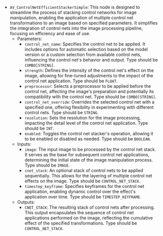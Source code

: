 - `AV_ControlNetEfficientStackerSimple`: This node is designed to streamline the process of stacking control networks for image manipulation, enabling the application of multiple control net transformations to an image based on specified parameters. It simplifies the integration of control nets into the image processing pipeline, focusing on efficiency and ease of use.
    - Parameters:
        - `control_net_name`: Specifies the control net to be applied. It includes options for automatic selection based on the model version or a custom selection from available control nets, influencing the control net's behavior and output. Type should be `COMBO[STRING]`.
        - `strength`: Defines the intensity of the control net's effect on the image, allowing for fine-tuned adjustments to the impact of the control net application. Type should be `FLOAT`.
        - `preprocessor`: Selects a preprocessor to be applied before the control net, affecting the image's preparation and potentially its compatibility with the control net. Type should be `COMBO[STRING]`.
        - `control_net_override`: Overrides the selected control net with a specified one, offering flexibility in experimenting with different control nets. Type should be `STRING`.
        - `resolution`: Sets the resolution for the image processing, impacting the detail level of the control net application. Type should be `INT`.
        - `enabled`: Toggles the control net stacker's operation, allowing it to be enabled or disabled as needed. Type should be `BOOLEAN`.
    - Inputs:
        - `image`: The input image to be processed by the control net stack. It serves as the base for subsequent control net applications, determining the initial state of the image manipulation process. Type should be `IMAGE`.
        - `cnet_stack`: An optional stack of control nets to be applied sequentially. This allows for the layering of multiple control net effects on the image. Type should be `CONTROL_NET_STACK`.
        - `timestep_keyframe`: Specifies keyframes for the control net application, enabling dynamic control over the effect's application over time. Type should be `TIMESTEP_KEYFRAME`.
    - Outputs:
        - `CNET_STACK`: The resulting stack of control nets after processing. This output encapsulates the sequence of control net applications performed on the image, reflecting the cumulative effect of the specified transformations. Type should be `CONTROL_NET_STACK`.
